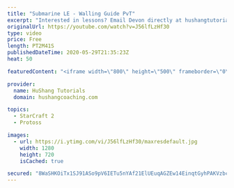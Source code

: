 ```yaml
---
title: "Submarine LE - Walling Guide PvT"
excerpt: "Interested in lessons? Email Devon directly at hushangtutorials@outlook.com ------------------------------------------------------------------------------------------------------- Want to support HuShang Tutorials directly? Patreon is a website where you can contribute a monthly donation that will help"
originalUrl: https://youtube.com/watch?v=J56lfLzHf30
type: video
price: Free
length: PT2M41S
publishedDateTime: 2020-05-29T21:35:23Z
heat: 50

featuredContent: "<iframe width=\"800\" height=\"500\" frameborder=\"0\" src=\"https://www.youtube.com/embed/J56lfLzHf30\" allow=\"accelerometer; autoplay; encrypted-media; gyroscope; picture-in-picture\" allowfullscreen></iframe>"

provider:
  name: HuShang Tutorials
  domain: hushangcoaching.com

topics:
  - StarCraft 2
  - Protoss

images:
  - url: https://i.ytimg.com/vi/J56lfLzHf30/maxresdefault.jpg
    width: 1280
    height: 720
    isCached: true

secured: "8WaSHKOiTx1SJ91ASo9pV6IETu5nYAf21ElUEuqAGZEw14EinqtGyhPAKVzbcixl4qu984aS0H5qWk+Sj3RslgWYqghk4ecLDdfRh4J1khbqOkpn1mh61UO1Ml39WmTt8RrtJB9NWM1aLKwETawTYeE7iCaU0djuvkv+A9zQscH1PfwdkkTjqo9iOjFdy0nmROj+ZArB1D8C0gF1n+9/w21dnXddBhJszR5grhbVMUZBwx2OGMIyLNuJTTjzH0p41z289LSFGAPflEIaCHrgFoR3IeVWOjZ6Lmuxf+ASZPd8WNQBpQ+dh2SvN67TX34xbi3FV7ZGevstjk34DY5HzItYchZZtlHTZqU6+yFkSnl2XOk452HB2N5/pBS+u1J2gewPbvyBR8UcTrk+QncrN6Om68IoOQsQir8TbfZnYP4=;0+0SOHTcarCIte32u6sqUA=="
---
```


